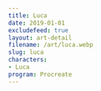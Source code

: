 ```yaml
---
title: Luca
date: 2019-01-01
excludefeed: true
layout: art-detail
filename: /art/luca.webp
slug: luca
characters:
- Luca
program: Procreate
---
```

